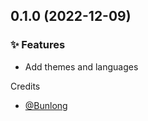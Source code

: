 ## 0.1.0 (2022-12-09)

### ✨ Features

  * Add themes and languages

Credits

* [@Bunlong](https://github.com/Bunlong)
